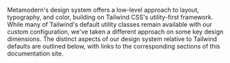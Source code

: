 Metamodern's design system offers a low-level approach to layout, typography, and color, building on Tailwind CSS's utility-first framework. While many of Tailwind's default utility classes remain available with our custom configuration, we've taken a different approach on some key design dimensions. The distinct aspects of our design system relative to Tailwind defaults are outlined below, with links to the corresponding sections of this documentation site.
